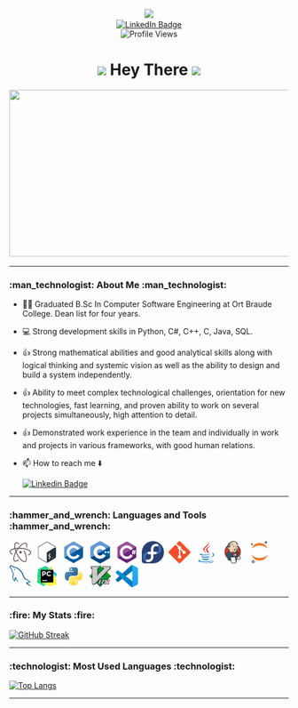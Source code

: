 <!-- Adding GIFs and Badges to Your GitHub Profile README -->
<div id="header" align="center">
  <img src="https://media.giphy.com/media/jdPMeyv9rn0hZHh8n9/giphy.gif" width="300"/>
  
  <div id="badges">
    <a href="https://il.linkedin.com/in/din-golan-102a5b13b">
      <img src="https://img.shields.io/badge/LinkedIn-blue?style=for-the-badge&logo=linkedin&logoColor=white" alt="LinkedIn Badge"/>
    </a>
  </div>
  
  <img src="https://komarev.com/ghpvc/?username=DinGolan&style=flat-square&color=blue&label=Profile Views" alt="Profile Views"/>
  
  <h1>
    <img src="https://media.giphy.com/media/hvRJCLFzcasrR4ia7z/giphy.gif" width="30px"/>
     Hey There 
    <img src="https://media.giphy.com/media/hvRJCLFzcasrR4ia7z/giphy.gif" width="30px"/>
  </h1>
  
  <div>
    <img src="https://media.giphy.com/media/dWesBcTLavkZuG35MI/giphy.gif" width="600" height="300"/>
  </div>
  
  ---
  
  <h3 align="left">
    :man_technologist: About Me :man_technologist:
  </h3>
  
</div>

<!-- Adding a Banner GIF and About Me Section -->
- :man_student: Graduated B.Sc In Computer Software Engineering at Ort Braude College. Dean list for four years.
- :computer: Strong development skills in Python, C#, C++, C, Java, SQL.
- :+1: Strong mathematical abilities and good analytical skills along with logical thinking and systemic vision as well as the ability to design and build a system independently.
- :+1: Ability to meet complex technological challenges, orientation for new technologies, fast learning, and proven ability to work on several projects simultaneously, high attention to detail.
- :+1: Demonstrated work experience in the team and individually in work and projects in various frameworks, with good human relations.
- 📫 How to reach me :arrow_down:


     [![Linkedin Badge](https://img.shields.io/badge/-Din%20Golan-blue?style=flat&logo=Linkedin&logoColor=white)](https://il.linkedin.com/in/din-golan-102a5b13b)

---

<!-- Adding Languages and Tools -->
<h3 align="left">
  :hammer_and_wrench: Languages and Tools :hammer_and_wrench:
</h3>

<div>
  <img src="https://github.com/devicons/devicon/blob/master/icons/atom/atom-original.svg" title="Atom" alt="Atom" width="40" height="40"/>&nbsp;
  <img src="https://github.com/devicons/devicon/blob/master/icons/bash/bash-original.svg" title="Bash" alt="Bash" width="40" height="40"/>&nbsp;
  <img src="https://github.com/devicons/devicon/blob/master/icons/c/c-original.svg" title="C" alt="C" width="40" height="40"/>&nbsp;
  <img src="https://github.com/devicons/devicon/blob/master/icons/cplusplus/cplusplus-original.svg" title="C++" alt="C++" width="40" height="40"/>&nbsp;
  <img src="https://github.com/devicons/devicon/blob/master/icons/csharp/csharp-original.svg" title="C#" alt="C#" width="40" height="40"/>&nbsp;
  <img src="https://github.com/devicons/devicon/blob/master/icons/fedora/fedora-original.svg" title="Fedora" alt="Fedora " width="40" height="40"/>&nbsp;
  <img src="https://github.com/devicons/devicon/blob/master/icons/git/git-original.svg"  title="Git" alt="Git" width="40" height="40"/>&nbsp;
  <img src="https://github.com/devicons/devicon/blob/master/icons/java/java-original.svg" title="Java" alt="Java" width="40" height="40"/>&nbsp;
  <img src="https://github.com/devicons/devicon/blob/master/icons/jenkins/jenkins-original.svg" title="Jenkins" alt="Jenkins" width="40" height="40"/>&nbsp;
  <img src="https://github.com/devicons/devicon/blob/master/icons/jupyter/jupyter-original.svg" title="Jupyter" alt="Jupyter" width="40" height="40"/>&nbsp;
  <img src="https://github.com/devicons/devicon/blob/master/icons/mysql/mysql-original.svg" title="MySQL"  alt="MySQL" width="40" height="40"/>&nbsp;
  <img src="https://github.com/devicons/devicon/blob/master/icons/pycharm/pycharm-original.svg" title="Python"  alt="Python" width="40" height="40"/>&nbsp;
  <img src="https://github.com/devicons/devicon/blob/master/icons/python/python-original.svg" title="Python"  alt="Python" width="40" height="40"/>&nbsp;
  <img src="https://github.com/devicons/devicon/blob/master/icons/vim/vim-original.svg" title="Vim" alt="Vim" width="40" height="40"/>&nbsp;
  <img src="https://github.com/devicons/devicon/blob/master/icons/vscode/vscode-original.svg" title="VSCode" alt="VSCode" width="40" height="40"/>&nbsp;
</div>

---

<!-- Adding GitHub Stats -->
<h3 align="left">
  :fire: My Stats :fire:
</h3>

[![GitHub Streak](http://github-readme-streak-stats.herokuapp.com?user=DinGolan&theme=dark&background=000000)](https://git.io/streak-stats)

---

<!-- Most Used Languages -->
<h3 align="left">
  :technologist: Most Used Languages :technologist:
</h3>

[![Top Langs](https://github-readme-stats.vercel.app/api/top-langs/?username=DinGolan,itaital&theme=vision-friendly-dark&langs_count=5)](https://github.com/anuraghazra/github-readme-stats)

---

<!-- Comments -->
<!--
**DinGolan/DinGolan** is a ✨ _special_ ✨ repository because its `README.md` (this file) appears on your GitHub profile.

Here are some ideas to get you started:

- 🔭 I’m currently working on ...
- 🌱 I’m currently learning ...
- 👯 I’m looking to collaborate on ...
- 🤔 I’m looking for help with ...
- 💬 Ask me about ...
- 📫 How to reach me: ...
- 😄 Pronouns: ...
- ⚡ Fun fact: ...
- 👋 Hello 👋
-->
